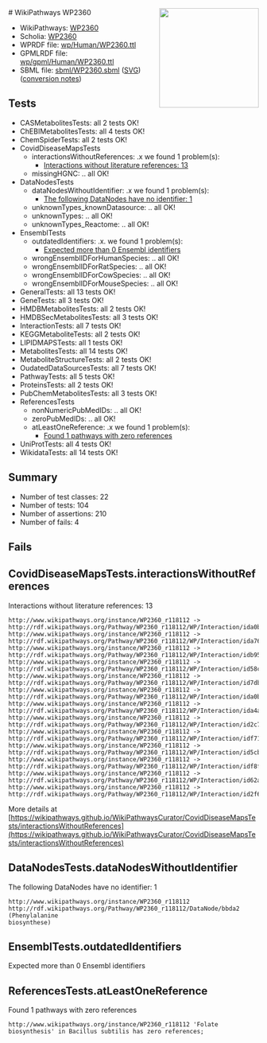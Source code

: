 <img style="float: right; width: 200px" src="../logo.png" />
# WikiPathways WP2360

* WikiPathways: [WP2360](https://identifiers.org/wikipathways:WP2360)
* Scholia: [WP2360](https://scholia.toolforge.org/wikipathways/WP2360)
* WPRDF file: [wp/Human/WP2360.ttl](../wp/Human/WP2360.ttl)
* GPMLRDF file: [wp/gpml/Human/WP2360.ttl](../wp/gpml/Human/WP2360.ttl)
* SBML file: [sbml/WP2360.sbml](../sbml/WP2360.sbml) ([SVG](../sbml/WP2360.svg)) ([conversion notes](../sbml/WP2360.txt))

## Tests
* CASMetabolitesTests: all 2 tests OK!
* ChEBIMetabolitesTests: all 4 tests OK!
* ChemSpiderTests: all 2 tests OK!
* CovidDiseaseMapsTests
    * interactionsWithoutReferences: .x we found 1 problem(s):
        * [Interactions without literature references: 13](#9701cce4)
    * missingHGNC: .. all OK!
* DataNodesTests
    * dataNodesWithoutIdentifier: .x we found 1 problem(s):
        * [The following DataNodes have no identifier: 1](#d2d32fa0)
    * unknownTypes_knownDatasource: .. all OK!
    * unknownTypes: .. all OK!
    * unknownTypes_Reactome: .. all OK!
* EnsemblTests
    * outdatedIdentifiers: .x. we found 1 problem(s):
        * [Expected more than 0 Ensembl identifiers](#f44398b7)
    * wrongEnsemblIDForHumanSpecies: .. all OK!
    * wrongEnsemblIDForRatSpecies: .. all OK!
    * wrongEnsemblIDForCowSpecies: .. all OK!
    * wrongEnsemblIDForMouseSpecies: .. all OK!
* GeneralTests: all 13 tests OK!
* GeneTests: all 3 tests OK!
* HMDBMetabolitesTests: all 2 tests OK!
* HMDBSecMetabolitesTests: all 3 tests OK!
* InteractionTests: all 7 tests OK!
* KEGGMetaboliteTests: all 2 tests OK!
* LIPIDMAPSTests: all 1 tests OK!
* MetabolitesTests: all 14 tests OK!
* MetaboliteStructureTests: all 2 tests OK!
* OudatedDataSourcesTests: all 7 tests OK!
* PathwayTests: all 5 tests OK!
* ProteinsTests: all 2 tests OK!
* PubChemMetabolitesTests: all 3 tests OK!
* ReferencesTests
    * nonNumericPubMedIDs: .. all OK!
    * zeroPubMedIDs: .. all OK!
    * atLeastOneReference: .x we found 1 problem(s):
        * [Found 1 pathways with zero references](#35eb778e)
* UniProtTests: all 4 tests OK!
* WikidataTests: all 14 tests OK!


## Summary

* Number of test classes: 22
* Number of tests: 104
* Number of assertions: 210
* Number of fails: 4

## Fails

<a name="9701cce4" />

## CovidDiseaseMapsTests.interactionsWithoutReferences

Interactions without literature references: 13
```
http://www.wikipathways.org/instance/WP2360_r118112 -> http://rdf.wikipathways.org/Pathway/WP2360_r118112/WP/Interaction/ida0b2a5be_1
http://www.wikipathways.org/instance/WP2360_r118112 -> http://rdf.wikipathways.org/Pathway/WP2360_r118112/WP/Interaction/ida76748f0
http://www.wikipathways.org/instance/WP2360_r118112 -> http://rdf.wikipathways.org/Pathway/WP2360_r118112/WP/Interaction/idb951e39e
http://www.wikipathways.org/instance/WP2360_r118112 -> http://rdf.wikipathways.org/Pathway/WP2360_r118112/WP/Interaction/id58cc4d80
http://www.wikipathways.org/instance/WP2360_r118112 -> http://rdf.wikipathways.org/Pathway/WP2360_r118112/WP/Interaction/id7db087a5
http://www.wikipathways.org/instance/WP2360_r118112 -> http://rdf.wikipathways.org/Pathway/WP2360_r118112/WP/Interaction/ida0b2a5be_2
http://www.wikipathways.org/instance/WP2360_r118112 -> http://rdf.wikipathways.org/Pathway/WP2360_r118112/WP/Interaction/ida4a7c8e6
http://www.wikipathways.org/instance/WP2360_r118112 -> http://rdf.wikipathways.org/Pathway/WP2360_r118112/WP/Interaction/id2c75bdaa
http://www.wikipathways.org/instance/WP2360_r118112 -> http://rdf.wikipathways.org/Pathway/WP2360_r118112/WP/Interaction/idf71f7de1
http://www.wikipathways.org/instance/WP2360_r118112 -> http://rdf.wikipathways.org/Pathway/WP2360_r118112/WP/Interaction/id5cbe00b6
http://www.wikipathways.org/instance/WP2360_r118112 -> http://rdf.wikipathways.org/Pathway/WP2360_r118112/WP/Interaction/idf8fef45a
http://www.wikipathways.org/instance/WP2360_r118112 -> http://rdf.wikipathways.org/Pathway/WP2360_r118112/WP/Interaction/id62a891e6
http://www.wikipathways.org/instance/WP2360_r118112 -> http://rdf.wikipathways.org/Pathway/WP2360_r118112/WP/Interaction/id2f6bad6c
```

More details at [https://wikipathways.github.io/WikiPathwaysCurator/CovidDiseaseMapsTests/interactionsWithoutReferences](https://wikipathways.github.io/WikiPathwaysCurator/CovidDiseaseMapsTests/interactionsWithoutReferences)

<a name="d2d32fa0" />

## DataNodesTests.dataNodesWithoutIdentifier

The following DataNodes have no identifier: 1
```
http://www.wikipathways.org/instance/WP2360_r118112 http://rdf.wikipathways.org/Pathway/WP2360_r118112/DataNode/bbda2 (Phenylalanine
biosynthese)
```

<a name="f44398b7" />

## EnsemblTests.outdatedIdentifiers

Expected more than 0 Ensembl identifiers
<a name="35eb778e" />

## ReferencesTests.atLeastOneReference

Found 1 pathways with zero references
```
http://www.wikipathways.org/instance/WP2360_r118112 'Folate biosynthesis' in Bacillus subtilis has zero references; 
```

